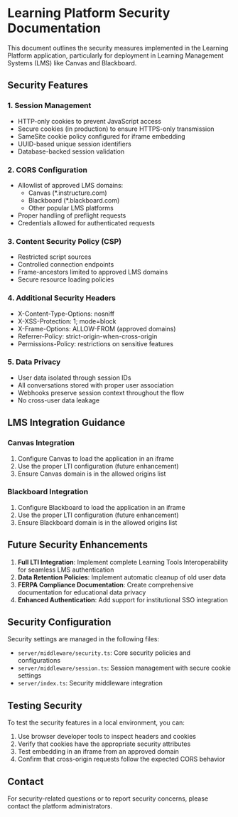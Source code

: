 # Learning Platform Security Documentation

This document outlines the security measures implemented in the Learning Platform application, particularly for deployment in Learning Management Systems (LMS) like Canvas and Blackboard.

## Security Features

### 1. Session Management
- HTTP-only cookies to prevent JavaScript access
- Secure cookies (in production) to ensure HTTPS-only transmission
- SameSite cookie policy configured for iframe embedding
- UUID-based unique session identifiers
- Database-backed session validation

### 2. CORS Configuration
- Allowlist of approved LMS domains:
  - Canvas (*.instructure.com)
  - Blackboard (*.blackboard.com)
  - Other popular LMS platforms
- Proper handling of preflight requests
- Credentials allowed for authenticated requests

### 3. Content Security Policy (CSP)
- Restricted script sources
- Controlled connection endpoints
- Frame-ancestors limited to approved LMS domains
- Secure resource loading policies

### 4. Additional Security Headers
- X-Content-Type-Options: nosniff
- X-XSS-Protection: 1; mode=block
- X-Frame-Options: ALLOW-FROM (approved domains)
- Referrer-Policy: strict-origin-when-cross-origin
- Permissions-Policy: restrictions on sensitive features

### 5. Data Privacy
- User data isolated through session IDs
- All conversations stored with proper user association
- Webhooks preserve session context throughout the flow
- No cross-user data leakage

## LMS Integration Guidance

### Canvas Integration
1. Configure Canvas to load the application in an iframe
2. Use the proper LTI configuration (future enhancement)
3. Ensure Canvas domain is in the allowed origins list

### Blackboard Integration
1. Configure Blackboard to load the application in an iframe
2. Use the proper LTI configuration (future enhancement)
3. Ensure Blackboard domain is in the allowed origins list

## Future Security Enhancements

1. **Full LTI Integration**: Implement complete Learning Tools Interoperability for seamless LMS authentication
2. **Data Retention Policies**: Implement automatic cleanup of old user data
3. **FERPA Compliance Documentation**: Create comprehensive documentation for educational data privacy
4. **Enhanced Authentication**: Add support for institutional SSO integration

## Security Configuration

Security settings are managed in the following files:
- `server/middleware/security.ts`: Core security policies and configurations
- `server/middleware/session.ts`: Session management with secure cookie settings
- `server/index.ts`: Security middleware integration

## Testing Security

To test the security features in a local environment, you can:

1. Use browser developer tools to inspect headers and cookies
2. Verify that cookies have the appropriate security attributes
3. Test embedding in an iframe from an approved domain
4. Confirm that cross-origin requests follow the expected CORS behavior

## Contact

For security-related questions or to report security concerns, please contact the platform administrators.